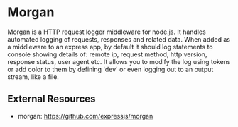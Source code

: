 Morgan
===

Morgan is a HTTP request logger middleware for node.js. It handles automated logging of requests, responses and related data. When added as a middleware to an express app, by default it should log statements to console showing details of: remote ip, request method, http version, response status, user agent etc. It allows you to modify the log using tokens or add color to them by defining 'dev' or even logging out to an output stream, like a file.

External Resources
----
+ morgan: https://github.com/expressjs/morgan